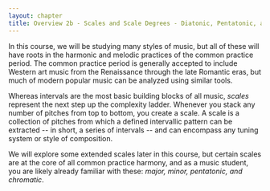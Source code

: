 ```yaml
---
layout: chapter
title: Overview 2b - Scales and Scale Degrees - Diatonic, Pentatonic, and Chromatic
---
```


In this course, we will be studying many styles of music, but all of these will have roots in the harmonic and melodic practices of the common practice period. The common practice period is generally accepted to include Western art music from the Renaissance through the late Romantic eras, but much of modern popular music can be analyzed using similar tools.

Whereas intervals are the most basic building blocks of all music, *scales* represent the next step up the complexity ladder. Whenever you stack any number of pitches from top to bottom, you create a scale. A scale is a collection of pitches from which a defined intervallic pattern can be extracted -- in short, a series of intervals -- and can encompass any tuning system or style of composition.

We will explore some extended scales later in this course, but certain scales are at the core of all common practice harmony, and as a music student, you are likely already familiar with these: *major, minor, pentatonic, and chromatic*.